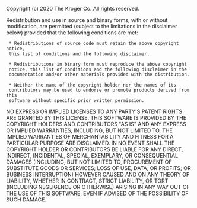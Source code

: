 Copyright (c) 2020 The Kroger Co.
All rights reserved.
 
Redistribution and use in source and binary forms, with or without
modification, are permitted (subject to the limitations in the disclaimer
below) provided that the following conditions are met:
 
     * Redistributions of source code must retain the above copyright notice,
     this list of conditions and the following disclaimer.
 
     * Redistributions in binary form must reproduce the above copyright
     notice, this list of conditions and the following disclaimer in the
     documentation and/or other materials provided with the distribution.
 
     * Neither the name of the copyright holder nor the names of its
     contributors may be used to endorse or promote products derived from this
     software without specific prior written permission.
 
NO EXPRESS OR IMPLIED LICENSES TO ANY PARTY'S PATENT RIGHTS ARE GRANTED BY
THIS LICENSE. THIS SOFTWARE IS PROVIDED BY THE COPYRIGHT HOLDERS AND
CONTRIBUTORS "AS IS" AND ANY EXPRESS OR IMPLIED WARRANTIES, INCLUDING, BUT NOT
LIMITED TO, THE IMPLIED WARRANTIES OF MERCHANTABILITY AND FITNESS FOR A
PARTICULAR PURPOSE ARE DISCLAIMED. IN NO EVENT SHALL THE COPYRIGHT HOLDER OR
CONTRIBUTORS BE LIABLE FOR ANY DIRECT, INDIRECT, INCIDENTAL, SPECIAL,
EXEMPLARY, OR CONSEQUENTIAL DAMAGES (INCLUDING, BUT NOT LIMITED TO,
PROCUREMENT OF SUBSTITUTE GOODS OR SERVICES; LOSS OF USE, DATA, OR PROFITS; OR
BUSINESS INTERRUPTION) HOWEVER CAUSED AND ON ANY THEORY OF LIABILITY, WHETHER
IN CONTRACT, STRICT LIABILITY, OR TORT (INCLUDING NEGLIGENCE OR OTHERWISE)
ARISING IN ANY WAY OUT OF THE USE OF THIS SOFTWARE, EVEN IF ADVISED OF THE
POSSIBILITY OF SUCH DAMAGE.
